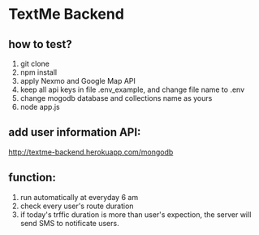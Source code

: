 # TextMe Backend

## how to test?
1. git clone
2. npm install
3. apply Nexmo and Google Map API
4. keep all api keys in file .env_example, and change file name to .env
5. change mogodb database and collections name as yours
5. node app.js

## add user information API:
http://textme-backend.herokuapp.com/mongodb

## function:
1. run automatically at everyday 6 am
2. check every user's route duration 
3. if today's trffic duration is more than user's expection, the server will send SMS to notificate users.
